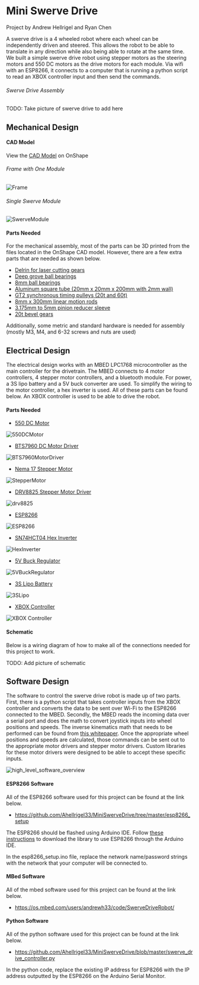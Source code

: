 # Mini Swerve Drive
Project by Andrew Hellrigel and Ryan Chen

A swerve drive is a 4 wheeled robot where each wheel can be independently driven and steered. This allows the robot to be able to translate in any direction while also being able to rotate at the same time. We built a simple swerve drive robot using stepper motors as the steering motors and 550 DC motors as the drive motors for each module. Via wifi with an ESP8266, it connects to a computer that is running a python script to read an XBOX controller input and then send the commands.

###### Swerve Drive Assembly
TODO: Take picture of swerve drive to add here

## Mechanical Design

#### CAD Model
View the [CAD Model](https://cad.onshape.com/documents/7647162e80dae337830eed48/w/d2e661ed10475200ea589299/e/53a591cb0b692bf025469395?renderMode=0&uiState=626ae1af2d4da8269f2dcc8e) on OnShape

###### Frame with One Module
![Frame](https://user-images.githubusercontent.com/31022165/165826054-c8084df3-d574-4f67-839c-04d820173075.png)

###### Single Swerve Module
![SwerveModule](https://user-images.githubusercontent.com/31022165/165826176-24a18222-53f3-4fd6-ac80-a75b8940235e.png)


#### Parts Needed
For the mechanical assembly, most of the parts can be 3D printed from the files located in the OnShape CAD model. However, there are a few extra parts that are needed as shown below.
- [Delrin for laser cutting gears](https://www.amazon.com/dp/B07GNLYSWT?psc=1&ref=ppx_yo2ov_dt_b_product_details)
- [Deep grove ball bearings](https://www.amazon.com/dp/B088BJBWJ5?psc=1&ref=ppx_yo2ov_dt_b_product_details)
- [8mm ball bearings](https://www.amazon.com/dp/B07R7PR72H?psc=1&ref=ppx_yo2ov_dt_b_product_details)
- [Aluminum square tube (20mm x 20mm x 200mm with 2mm wall)](https://www.amazon.com/dp/B07ZVS9KCR?ref=ppx_yo2ov_dt_b_product_details&th=1)
- [GT2 synchronous timing pulleys (20t and 60t)](https://www.amazon.com/dp/B08DNLWQPM?ref=ppx_yo2ov_dt_b_product_details&th=1)
- [8mm x 300mm linear motion rods](https://www.amazon.com/dp/B09P87MSY7?ref=ppx_yo2ov_dt_b_product_details&th=1)
- [3.175mm to 5mm pinion reducer sleeve](https://www.amazon.com/dp/B08ZNC7YTD?psc=1&ref=ppx_yo2ov_dt_b_product_details)
- [20t bevel gears](https://www.amazon.com/dp/B01EUXS6KS?psc=1&ref=ppx_yo2ov_dt_b_product_details)

Additionally, some metric and standard hardware is needed for assembly (mostly M3, M4, and 6-32 screws and nuts are used)

## Electrical Design
The electrical design works with an MBED LPC1768 microcontroller as the main controller for the drivetrain. The MBED connects to 4 motor controllers, 4 stepper motor controllers, and a bluetooth module. For power, a 3S lipo battery and a 5V buck converter are used. To simplify the wiring to the motor controller, a hex inverter is used. All of these parts can be found below. An XBOX controller is used to be able to drive the robot.

#### Parts Needed
- [550 DC Motor](https://www.amazon.com/dp/B07D72GWPY?psc=1&ref=ppx_yo2ov_dt_b_product_details)

![550DCMotor](https://user-images.githubusercontent.com/31022165/165830312-82d7a8a6-4b9a-4e85-b55d-260aab8546b8.png)
- [BTS7960 DC Motor Driver](https://www.amazon.com/dp/B07TFB22H5?psc=1&ref=ppx_yo2ov_dt_b_product_details)

![BTS7960MotorDriver](https://user-images.githubusercontent.com/31022165/165830329-42951df0-0ffc-47e5-a5ba-0527bd04ec44.png)
- [Nema 17 Stepper Motor](https://www.amazon.com/dp/B094CQ4DBQ?ref=ppx_yo2ov_dt_b_product_details&th=1)

![StepperMotor](https://user-images.githubusercontent.com/31022165/165830411-a6c47e52-33ca-4adc-b5e4-d2917f7f05ab.png)
- [DRV8825 Stepper Motor Driver](https://www.amazon.com/dp/B07XF2LYC8?psc=1&ref=ppx_yo2ov_dt_b_product_details)


![drv8825](https://user-images.githubusercontent.com/31022165/165830381-615bfc99-a2fc-477a-99de-273e445aa8bf.png)

- [ESP8266](https://www.amazon.com/HiLetgo-Internet-Development-Wireless-Micropython/dp/B010O1G1ES/ref=sr_1_7_sspa?crid=27QFED0Q4LHKZ&keywords=esp8266&qid=1651219749&sprefix=esp8266%2Caps%2C168&sr=8-7-spons&spLa=ZW5jcnlwdGVkUXVhbGlmaWVyPUFJTlM5UDZTMk5aMkkmZW5jcnlwdGVkSWQ9QTAzMTU1OTIyMEwxRjBHQ0xTVVY4JmVuY3J5cHRlZEFkSWQ9QTA3OTI1ODIzN0wwRlA3RjZaME9IJndpZGdldE5hbWU9c3BfbXRmJmFjdGlvbj1jbGlja1JlZGlyZWN0JmRvTm90TG9nQ2xpY2s9dHJ1ZQ&th=1)

![ESP8266](https://user-images.githubusercontent.com/31022165/165908168-c8596b81-0cf3-40c4-af76-25cf2ee4cc86.png)
- [SN74HCT04 Hex Inverter](https://www.amazon.com/Instruments-SN74HC04N-CD74HC04-74HC04-Inverters/dp/B00BZQ60HU)

![HexInverter](https://user-images.githubusercontent.com/31022165/165831218-43386bf9-26d8-492d-a8cc-62805fd2dce7.png)
- [5V Buck Regulator](https://www.amazon.com/dp/B076H3XHXP?ref=ppx_yo2ov_dt_b_product_details&th=1)

![5VBuckRegulator](https://user-images.githubusercontent.com/31022165/165830424-0c7cc645-b29a-4775-be81-7ad3fa762e20.png)
- [3S Lipo Battery](https://www.amazon.com/dp/B07JQ6NGN3?psc=1&ref=ppx_yo2ov_dt_b_product_details)

![3SLipo](https://user-images.githubusercontent.com/31022165/165830442-d7d18ca3-a3fe-44bd-b53c-76f909893ea5.png)
- [XBOX Controller](https://www.amazon.com/dp/B07ZGD53JF?ref=ppx_yo2ov_dt_b_product_details&th=1)

![XBOX Controller](https://user-images.githubusercontent.com/31022165/165830449-8c5ee50a-73a9-4d0b-8959-d7919f0819ed.png)

#### Schematic
Below is a wiring diagram of how to make all of the connections needed for this project to work.

TODO: Add picture of schematic

## Software Design
The software to control the swerve drive robot is made up of two parts. First, there is a python script that takes controller inputs from the XBOX controller and converts the data to be sent over Wi-Fi to the ESP8266 connected to the MBED. Secondly, the MBED reads the incoming data over a serial port and does the math to convert joystick inputs into wheel positions and speeds. The inverse kinematics math that needs to be performed can be found from [this whitepaper](https://www.chiefdelphi.com/t/paper-4-wheel-independent-drive-independent-steering-swerve/107383). Once the appropriate wheel positions and speeds are calculated, those commands can be sent out to the appropriate motor drivers and stepper motor drivers. Custom libraries for these motor drivers were designed to be able to accept these specific inputs.

![high_level_software_overview](https://user-images.githubusercontent.com/57779689/165907811-20b8924f-50be-4dae-a48a-8eff7c0bc9cd.png)


#### ESP8266 Software
All of the ESP8266 software used for this project can be found at the link below.
- https://github.com/Ahellrigel33/MiniSwerveDrive/tree/master/esp8266_setup

The ESP8266 should be flashed using Arduino IDE. Follow [these instructions](http://arduino.esp8266.com/Arduino/versions/2.0.0/doc/installing.html) to download the library to use ESP8266 through the Arduino IDE. 

In the esp8266_setup.ino file, replace the network name/password strings with the network that your computer will be connected to.

#### MBed Software
All of the mbed software used for this project can be found at the link below.
- https://os.mbed.com/users/andrewh33/code/SwerveDriveRobot/


#### Python Software
All of the python software used for this project can be found at the link below.
- https://github.com/Ahellrigel33/MiniSwerveDrive/blob/master/swerve_drive_controller.py

In the python code, replace the existing IP address for ESP8266 with the IP address outputted by the ESP8266 on the Arduino Serial Monitor.

